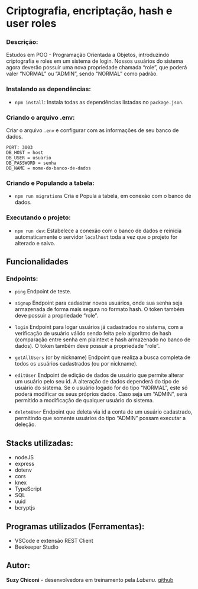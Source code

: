 # Criptografia, encriptação, hash e user roles

### Descrição:
Estudos em POO - Programação Orientada a Objetos, introduzindo criptografia e roles em um sistema de login.
Nossos usuários do sistema agora deverão possuir uma nova propriedade chamada “role”, que poderá valer “NORMAL” ou “ADMIN”, sendo “NORMAL” como padrão.

### Instalando as dependências:
-   `npm install`:
    Instala todas as dependências listadas no `package.json`.

### Criando o arquivo .env:
Criar o arquivo `.env` e configurar com as informações de seu banco de dados.
```
PORT: 3003
DB_HOST = host
DB_USER = usuario
DB_PASSWORD = senha
DB_NAME = nome-do-banco-de-dados
```

### Criando e Populando a tabela:
-   `npm run migrations`
    Cria e Popula a tabela, em conexão com o banco de dados.

### Executando o projeto:
-   `npm run dev`:
    Estabelece a conexão com o banco de dados e reinicia automaticamente o servidor `localhost` toda a vez que o projeto for alterado e salvo.

## Funcionalidades

### Endpoints:
- `ping`
Endpoint de teste.

- `signup`
Endpoint para cadastrar novos usuários, onde sua senha seja armazenada de forma mais segura no formato hash. O token também deve possuir a propriedade “role”.

- `login`
Endpoint para logar usuários já cadastrados no sistema, com a verificação de usuário válido sendo feita pelo algoritmo de hash (comparação entre senha em plaintext e hash armazenado no banco de dados). O token também deve possuir a propriedade “role”.

- `getAllUsers` (or by nickname)
Endpoint que realiza a busca completa de todos os usuários cadastrados (ou por nickname).

- `editUser`
Endpoint de edição de dados de usuário que permite alterar um usuário pelo seu id. A alteração de dados dependerá do tipo de usuário do sistema. Se o usuário logado for do tipo “NORMAL”, este só poderá modificar os seus próprios dados. Caso seja um “ADMIN”, será permitido a modificação de qualquer usuário do sistema.

- `deleteUser`
Endpoint que deleta via id a conta de um usuário cadastrado, permitindo que somente usuários do tipo “ADMIN” possam executar a deleção.

## Stacks utilizadas:
- nodeJS
- express
- dotenv
- cors
- knex
- TypeScript
- SQL
- uuid
- bcryptjs

## Programas utilizados (Ferramentas):
- VSCode e extensão REST Client
- Beekeeper Studio

## Autor:
**Suzy Chiconi** - desenvolvedora em treinamento pela *Labenu*.
[github](https://github.com/future4code/aragon-Suzy-Chiconi)